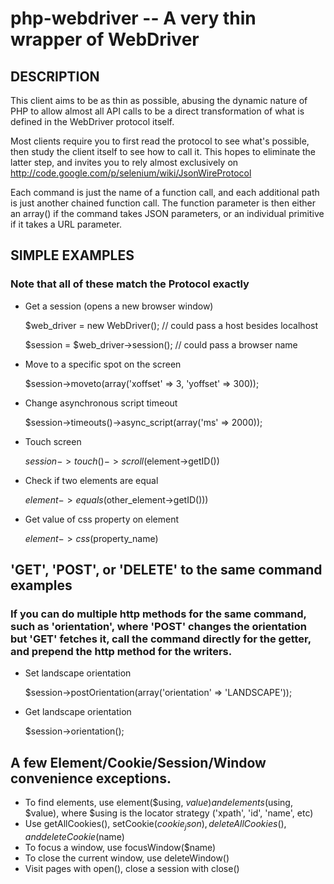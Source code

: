 php-webdriver -- A very thin wrapper of WebDriver
=================================================

## DESCRIPTION

This client aims to be as thin as possible, abusing the dynamic nature of PHP to allow almost all API calls to be a direct transformation of what is defined in the WebDriver protocol itself.

Most clients require you to first read the protocol to see what's possible, then study the client itself to see how to call it.  This hopes to eliminate the latter step, and invites you to rely almost exclusively on http://code.google.com/p/selenium/wiki/JsonWireProtocol

Each command is just the name of a function call, and each additional path is just another chained function call.  The function parameter is then either an array() if the command takes JSON parameters, or an individual primitive if it takes a URL parameter.

## SIMPLE EXAMPLES
### Note that all of these match the Protocol exactly

* Get a session (opens a new browser window)

  $web_driver = new WebDriver(); // could pass a host besides localhost

  $session = $web_driver->session(); // could pass a browser name

* Move to a specific spot on the screen

  $session->moveto(array('xoffset' => 3, 'yoffset' => 300));

* Change asynchronous script timeout

  $session->timeouts()->async_script(array('ms' => 2000));

* Touch screen

  $session->touch()->scroll($element->getID())

* Check if two elements are equal

  $element->equals($other_element->getID()))

* Get value of css property on element

  $element->css($property_name)

## 'GET', 'POST', or 'DELETE' to the same command examples

### If you can do multiple http methods for the same command, such as 'orientation', where 'POST' changes the orientation but 'GET' fetches it, call the command directly for the getter, and prepend the http method for the writers.

* Set landscape orientation

  $session->postOrientation(array('orientation' => 'LANDSCAPE'));

* Get landscape orientation

  $session->orientation();

## A few Element/Cookie/Session/Window convenience exceptions.

* To find elements, use element($using, $value) and elements($using, $value), where $using is the locator strategy ('xpath', 'id', 'name', etc)
* Use getAllCookies(), setCookie($cookie_json), deleteAllCookies(), and deleteCookie($name)
* To focus a window, use focusWindow($name)
* To close the current window, use deleteWindow()
* Visit pages with open(), close a session with close()
